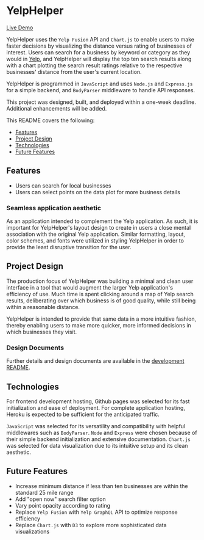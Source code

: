 # YelpHelper

[Live Demo](http://yelp-helper.herokuapp.com/)

YelpHelper uses the `Yelp Fusion` API and `Chart.js` to enable users to make faster decisions by visualizing the distance versus rating of businesses of interest. Users can search for a business by keyword or category as they would in [Yelp](https://yelp.com), and YelpHelper will display the top ten search results along with a chart plotting the search result ratings relative to the respective businesses' distance from the user's current location.

YelpHelper is programmed in `JavaScript` and uses `Node.js` and `Express.js` for a simple backend, and `BodyParser` middleware to handle API responses.

This project was designed, built, and deployed within a one-week deadline. Additional enhancements will be added.

This README covers the following:
* [Features](https://github.com/JordanYu4/Yelp-Helper#features)
* [Project Design](https://github.com/JordanYu4/Yelp-Helper#project-design)
* [Technologies](https://github.com/JordanYu4/Yelp-Helper#technologies)
* [Future Features](https://github.com/JordanYu4/Yelp-Helper#future-features)

## Features

* Users can search for local businesses
* Users can select points on the data plot for more business details

### Seamless application aesthetic

As an application intended to complement the Yelp application. As such, it is important for YelpHelper's layout design to create in users a close mental association with the original Yelp application. Similar formatting, layout, color schemes, and fonts were utilized in styling YelpHelper in order to provide the least disruptive transition for the user.

## Project Design

The production focus of YelpHelper was building a minimal and clean user interface in a tool that would augment the larger Yelp application's efficiency of use. Much time is spent clicking around a map of Yelp search results, deliberating over which business is of good quality, while still being within a reasonable distance.

YelpHelper is intended to provide that same data in a more intuitive fashion, thereby enabling users to make more quicker, more informed decisions in which businesses they visit.

### Design Documents

Further details and design documents are available in the [development README](https://github.com/JordanYu4/Yelp-Helper/blob/master/README_development.md).

## Technologies

For frontend development hosting, Github pages was selected for its fast initialization and ease of deployment. For complete application hosting, Heroku is expected to be sufficient for the anticipated traffic.

`JavaScript` was selected for its versatility and compatibility with helpful middlewares such as `BodyParser`. `Node` and `Express` were chosen because of their simple backend initialization and extensive documentation. `Chart.js` was selected for data visualization due to its intuitive setup and its clean aesthetic.

## Future Features

* Increase minimum distance if less than ten businesses are within the standard 25 mile range
* Add "open now" search filter option
* Vary point opacity according to rating
* Replace `Yelp Fusion` with `Yelp GraphQL` API to optimize response efficiency
* Replace `Chart.js` with `D3` to explore more sophisticated data visualizations
